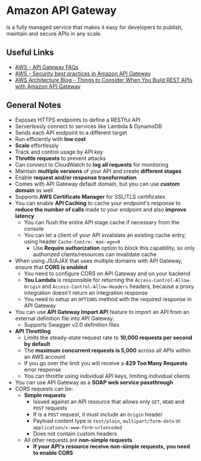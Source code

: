 # Amazon API Gateway
Is a fully managed service that makes it easy for developers to publish, maintain and secure APIs in any scale.

## Useful Links
- [AWS - API Gateway FAQs](https://aws.amazon.com/api-gateway/faqs/)
- [AWS - Security best practices in Amazon API Gateway](https://docs.aws.amazon.com/apigateway/latest/developerguide/security-best-practices.html)
- [AWS Architecture Blog - Things to Consider When You Build REST APIs with Amazon API Gateway](https://aws.amazon.com/blogs/architecture/things-to-consider-when-you-build-rest-apis-with-amazon-api-gateway/)

## General Notes
- Exposes HTTPS endpoints to define a RESTful API
- Serverlessly connect to services like Lambda & DynamoDB
- Sends each API endpoint to a different target
- Run efficiently with **low cost**
- **Scale** effortlessly
- Track and control usage by API key
- **Throttle requests** to prevent attacks
- Can connect to CloudWatch to **log all requests** for monitoring
- Maintain **multiple versions** of your API and create **different stages**
- Enable **request and/or response transformation**
- Comes with API Gateway default domain, but you can use **custom domain** as well
- Supports **AWS Certificate Manager** for SSL/TLS certificates
- You can enable **API Caching** to cache your endpoint's response to **reduce the number of calls** made to your endpoint and also **improve latency**
    - You can flush the entire API stage cache if necessary from the console
    - You can let a client of your API invalidate an existing cache entry, using header `Cache-Contro: max-age=0`
        - Use **Require authorization** option to block this capability, so only authorized clients/resources can invalidate cache
- When using JS/AJAX that uses multiple domains with API Gateway, ensure that **CORS is enabled**
    - You need to configure CORS on API Gateway and on your backend
    - **You Lambda** is responsible for returning the `Access-Control-Allow-Origin` and `Access-Control-Allow-Headers` headers, because a proxy integration doesn't return an integration response
    - You need to setup an `OPTIONS` method with the required response in API Gateway
- You can use **API Gateway Import API** feature to import an API from an external definition file into API Gateway.
    - Supports Swagger v2.0 definition files
- **API Throttling**
    - Limits the steady-state request rate to **10,000 requests per second by default**
    - The **maximum concurrent requests is 5,000** across all APIs within an AWS account
    - If you go over the limit you will receive a **429 Too Many Requests** error response
    - You can throttle using individual API keys, limiting individual clients
- You can use API Gateway as a **SOAP web service passthrough**
- CORS requests can be:
    - **Simple requests**
        - Issued against an API resource that allows only `GET`, `HEAD` and `POST` requests
        - If is a `POST` request, it must include an `Origin` header
        - Payload content type is `test/plain`, `multipart/form-data` or `application/x-www-form-urlencoded`
        - Does not contain custom headers
    - All other requests are **non-simple requests**
        - **If your API's resource receive non-simple requests, you need to enable CORS**